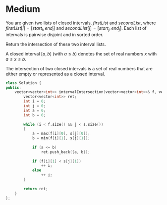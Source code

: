 # Medium

You are given two lists of closed intervals, $firstList$ and $secondList$, where $firstList[i] = [start_i, end_i]$ and $secondList[j] = [start_j, end_j]$. Each list of intervals is pairwise disjoint and in sorted order.

Return the intersection of these two interval lists.

A closed interval $[a, b]$ (with $a \leq b$) denotes the set of real numbers $x$ with $a \leq x \leq b$.

The intersection of two closed intervals is a set of real numbers that are either empty or represented as a closed interval.

```cpp
class Solution {
public:
    vector<vector<int>> intervalIntersection(vector<vector<int>>& f, vector<vector<int>>& s) {
        vector<vector<int>> ret;
        int i = 0;
        int j = 0;
        int a = 0;
        int b = 0;
        
        while (i < f.size() && j < s.size())
        {
            a = max(f[i][0], s[j][0]);
            b = min(f[i][1], s[j][1]);
            
            if (a <= b)
                ret.push_back({a, b});
            
            if (f[i][1] < s[j][1])
                ++ i;
            else
                ++ j;
        }
        
        return ret;
    }
};
```
